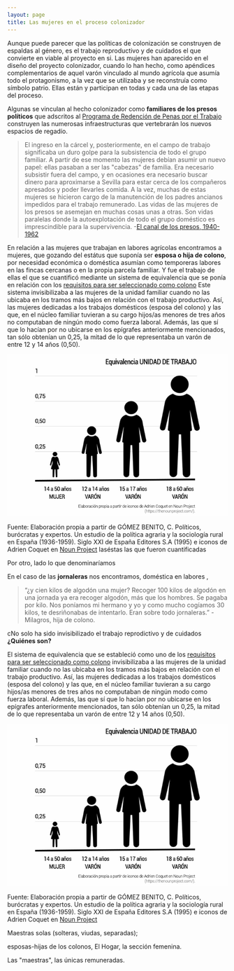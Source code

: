 ```yaml
---
layout: page
title: Las mujeres en el proceso colonizador
---
```

Aunque puede parecer que las políticas de colonización se construyen de espaldas al género, es el trabajo reproductivo y de cuidados el que convierte en viable al proyecto en si. Las mujeres han aparecido en el diseño del proyecto colonizador, cuando lo han hecho, como apéndices complementarios de aquel varón vinculado al mundo agrícola que asumía todo el protagonismo, a la vez que se utilizaba y se reconstruía como símbolo patrio. Ellas están y participan en todas y cada una de las etapas del proceso.

Algunas se vinculan al hecho colonizador como **familiares de los presos políticos** que adscritos al [Programa de Redención de Penas por el Trabajo](https://medialab-prado.github.io/poblados-colonizacion-colonias-penitenciarias/presos.html#redencion-penas) construyen las numerosas infraestructuras que vertebrarán los nuevos espacios de regadío.
>El ingreso en la cárcel y, posteriormente, en el campo de trabajo significaba un duro golpe para la subsistencia de todo el grupo familiar. A partir de ese momento las mujeres debían asumir un nuevo papel: ellas pasaban a ser las "cabezas" de familia. Era necesario subsistir fuera del campo, y en ocasiones era necesario buscar dinero para aproximarse a Sevilla para estar cerca de los compañeros apresados y poder llevarles comida. A la vez, muchas de estas mujeres se hicieron cargo de la manutención de los padres ancianos impedidos para el trabajo remunerado. Las vidas de las mujeres de los presos se asemejan en muchas cosas unas
a otras. Son vidas paralelas donde la autoexplotación de todo el grupo doméstico es imprescindible para la supervivencia. -[El canal de los presos, 1940-1962](https://www.planetadelibros.com/libro-el-canal-de-los-presos-1940-1962/17486#soporte/17486)

En relación a las mujeres que trabajan en labores agrícolas encontramos a mujeres, que gozando del estátus que suponía ser **esposa o hija de colono**, por necesidad económica o doméstica asumían como temporeras labores en las fincas cercanas o en la propia parcela familiar. Y fue el trabajo de ellas el que se cuantificó mediante un sistema de equivalencia que se ponía en relación con los [requisitos para ser seleccionado como colono](https://medialab-prado.github.io/poblados-colonizacion-colonias-penitenciarias/colono.html) Este sistema invisibilizaba a las mujeres de la unidad familiar cuando no las ubicaba en los tramos más bajos en relación con el trabajo productivo. Así, las mujeres dedicadas a los trabajos domésticos (esposa del colono) y las que, en el núcleo familiar tuvieran a su cargo hijos/as menores de tres años no computaban de ningún modo como fuerza laboral. Además, las que sí que lo hacían por no ubicarse en los epígrafes anteriormente mencionados, tan sólo obtenían un 0,25, la mitad de lo que representaba un varón de entre 12 y 14 años (0,50).


![Unidades de trabajo](images/Unidadestrabajo.jpg)

Fuente: Elaboración propia a partir de GÓMEZ BENITO, C. Políticos, burócratas y expertos. Un estudio de la política agraria y la sociología rural en España (1936-1959). Siglo XXI de España Editores S.A (1995) e iconos de Adrien Coquet en [Noun Project](http://thenounproject.com)
laséstas las que fueron cuantificadas



Por otro, lado lo que denominaríamos 

En el caso de las **jornaleras** nos encontramos,
doméstica en labores ,

>“¿y cien kilos de algodón una mujer? Recoger 100 kilos de algodón en una jornada ya era recoger algodón, más que los hombres. Se pagaba por kilo. Nos poníamos mi hermano y yo y como mucho cogíamos 30 kilos, te desriñonabas de intentarlo. Eran sobre todo jornaleras.” -Milagros, hija de colono.

cNo solo ha sido invisibilizado el trabajo reprodictivo y de cuidados
**¿Quiénes son?** 

El sistema de equivalencia que se estableció como uno de los [requisitos para ser seleccionado como colono](https://medialab-prado.github.io/poblados-colonizacion-colonias-penitenciarias/colono.html) invisibilizaba a las mujeres de la unidad familiar cuando no las ubicaba en los tramos más bajos en relación con el trabajo productivo. Así, las mujeres dedicadas a los trabajos domésticos (esposa del colono) y las que, en el núcleo familiar tuvieran a su cargo hijos/as menores de tres años no computaban de ningún modo como fuerza laboral. Además, las que sí que lo hacían por no ubicarse en los epígrafes anteriormente mencionados, tan sólo obtenían un 0,25, la mitad de lo que representaba un varón de entre 12 y 14 años (0,50).


![Unidades de trabajo](images/Unidadestrabajo.jpg)

Fuente: Elaboración propia a partir de GÓMEZ BENITO, C. Políticos, burócratas y expertos. Un estudio de la política agraria y la sociología rural en España (1936-1959). Siglo XXI de España Editores S.A (1995) e iconos de Adrien Coquet en [Noun Project](http://thenounproject.com)

Maestras solas (solteras, viudas, separadas); 

esposas-hijas de los colonos, El Hogar, la sección femenina. 

Las "maestras", las únicas remuneradas. 
  

